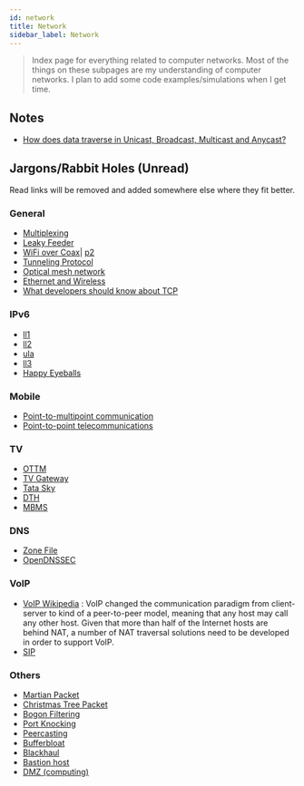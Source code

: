```yaml
---
id: network
title: Network
sidebar_label: Network
---
```


> Index page for everything related to computer networks. Most of the things on these subpages are my understanding of computer networks. I plan to add some code examples/simulations when I get time.

## Notes

- [How does data traverse in Unicast, Broadcast, Multicast and Anycast?](/docs/notes/study/network/data_traversal)

## Jargons/Rabbit Holes (Unread)

Read links will be removed and added somewhere else where they fit better.

### General

- [Multiplexing](https://en.wikipedia.org/wiki/Multiplexing)
- [Leaky Feeder](https://en.wikipedia.org/wiki/Leaky_feeder)
- [WiFi over Coax](https://en.wikipedia.org/wiki/Wi-Fi_over_Coax)| [p2](https://wifiovercoax.mcleodnet.com/)
- [Tunneling Protocol](https://en.wikipedia.org/wiki/Tunneling_protocol)
- [Optical mesh network](https://en.wikipedia.org/wiki/Optical_mesh_network)
- [Ethernet and Wireless](https://networkengineering.stackexchange.com/questions/35618/relation-between-ethernet-and-802-11-headers)
- [What developers should know about TCP](https://news.ycombinator.com/item?id=23177607)

### IPv6

- [ll1](https://blog.zivaro.com/need-know-link-local-ipv6-addresses)
- [ll2](https://labs.ripe.net/Members/philip_homburg/whats-the-deal-with-ipv6-link-local-addresses)
- [ula](https://en.wikipedia.org/wiki/Unique_local_address)
- [ll3](https://serverfault.com/questions/118324/what-is-a-link-local-address)
- [Happy Eyeballs](https://en.wikipedia.org/wiki/Happy_Eyeballs)

### Mobile

- [Point-to-multipoint communication](https://en.wikipedia.org/wiki/Point-to-multipoint_communication)
- [Point-to-point telecommunications](<https://en.wikipedia.org/wiki/Point-to-point_(telecommunications)>)

### TV

- [OTTM](https://en.wikipedia.org/wiki/Over-the-top_media_service)
- [TV Gateway](https://en.wikipedia.org/wiki/TV_gateway)
- [Tata Sky](https://en.wikipedia.org/wiki/Tata_Sky)
- [DTH](https://en.wikipedia.org/wiki/Direct-to-home_television_in_India)
- [MBMS](https://en.wikipedia.org/wiki/Multimedia_Broadcast_Multicast_Service)

### DNS

- [Zone File](https://en.wikipedia.org/wiki/Zone_file)
- [OpenDNSSEC](https://en.wikipedia.org/wiki/OpenDNSSEC)

### VoIP

- [VoIP Wikipedia](https://en.wikipedia.org/wiki/Voice_over_IP) : VoIP changed the communication paradigm from client-server to kind of a peer-to-peer model, meaning that any host may call any other host. Given that more than half of the Internet hosts are behind NAT, a number of NAT traversal solutions need to be developed in order to support VoIP.
- [SIP](https://en.wikipedia.org/wiki/Session_Initiation_Protocol)

### Others

- [Martian Packet](https://en.wikipedia.org/wiki/Martian_packet)
- [Christmas Tree Packet](https://en.wikipedia.org/wiki/Christmas_tree_packet)
- [Bogon Filtering](https://en.wikipedia.org/wiki/Bogon_filtering)
- [Port Knocking](https://en.wikipedia.org/wiki/Port_knocking)
- [Peercasting](https://en.wikipedia.org/wiki/Peercasting)
- [Bufferbloat](https://en.wikipedia.org/wiki/Bufferbloat)
- [Blackhaul](<https://en.wikipedia.org/wiki/Backhaul_(telecommunications)>)
- [Bastion host](https://en.wikipedia.org/wiki/Bastion_host)
- [DMZ (computing)](<https://en.wikipedia.org/wiki/DMZ_(computing)>)
